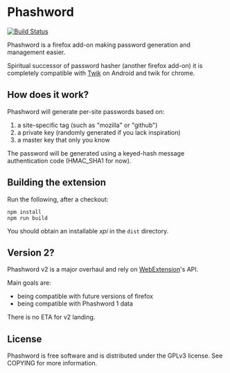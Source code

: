 # Phashword

[![Build Status](https://travis-ci.org/greizgh/Phashword.svg?branch=v2)](https://travis-ci.org/greizgh/Phashword)

Phashword is a firefox add-on making password generation and management easier.

Spiritual successor of password hasher (another firefox add-on) it is completely compatible with [Twik](https://github.com/gustavomondron/twik) on Android and twik for chrome.

## How does it work?

Phashword will generate per-site passwords based on:

1. a site-specific tag (such as "mozilla" or "github")
1. a private key (randomly generated if you lack inspiration)
1. a master key that only you know

The password will be generated using a keyed-hash message authentication code (HMAC_SHA1 for now).

## Building the extension

Run the following, after a checkout:

    npm install
    npm run build

You should obtain an installable _xpi_ in the `dist` directory.

## Version 2?

Phashword v2 is a major overhaul and rely on [WebExtension](https://developer.mozilla.org/en-US/Add-ons/WebExtensions)'s API.

Main goals are:

* being compatible with future versions of firefox
* being compatible with Phashword 1 data

There is no ETA for v2 landing.

## License

Phashword is free software and is distributed under the GPLv3 license. See COPYING for more information.
